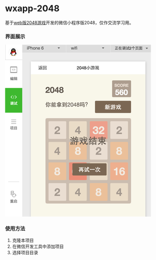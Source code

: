 # wxapp-2048
基于[web版2048游戏](https://github.com/gabrielecirulli/2048)开发的微信小程序版2048，仅作交流学习用。

### 界面展示

![游戏界面](./images/game.png)

### 使用方法

1. 克隆本项目
2. 在微信开发工具中添加项目
3. 选择项目目录

